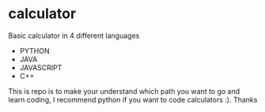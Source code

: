 # calculator
Basic calculator in 4 different languages 
- PYTHON
- JAVA
- JAVASCRIPT
- C++

This is repo is to make your understand which path you want to go and learn coding, I recommend python if you want to code calculators :).
Thanks
